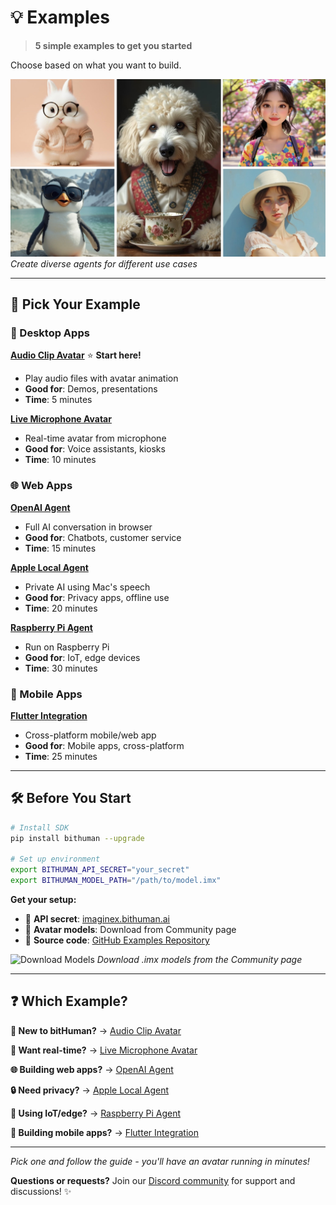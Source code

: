# 💡 Examples

> **5 simple examples to get you started**

Choose based on what you want to build.

![Example Agent Variety](../assets/images/example-agent-images.jpg)
*Create diverse agents for different use cases*

---

## 🚀 Pick Your Example

### **🎵 Desktop Apps**

**[Audio Clip Avatar](examples/avatar-with-audio-clip.md)** ⭐ **Start here!**
- Play audio files with avatar animation
- **Good for**: Demos, presentations
- **Time**: 5 minutes

**[Live Microphone Avatar](examples/avatar-with-microphone.md)**
- Real-time avatar from microphone
- **Good for**: Voice assistants, kiosks
- **Time**: 10 minutes

### **🌐 Web Apps**

**[OpenAI Agent](examples/livekit-openai-agent.md)**
- Full AI conversation in browser
- **Good for**: Chatbots, customer service
- **Time**: 15 minutes

**[Apple Local Agent](examples/livekit-apple-local.md)**
- Private AI using Mac's speech
- **Good for**: Privacy apps, offline use
- **Time**: 20 minutes

**[Raspberry Pi Agent](examples/livekit-raspberry-pi.md)**
- Run on Raspberry Pi
- **Good for**: IoT, edge devices
- **Time**: 30 minutes

### **📱 Mobile Apps**

**[Flutter Integration](examples/flutter/)**
- Cross-platform mobile/web app
- **Good for**: Mobile apps, cross-platform
- **Time**: 25 minutes

---

## 🛠️ Before You Start

```bash
# Install SDK
pip install bithuman --upgrade

# Set up environment
export BITHUMAN_API_SECRET="your_secret"
export BITHUMAN_MODEL_PATH="/path/to/model.imx"
```

**Get your setup:**
- 🔑 **API secret**: [imaginex.bithuman.ai](https://imaginex.bithuman.ai)
- 🤖 **Avatar models**: Download from Community page
- 📁 **Source code**: [GitHub Examples Repository](https://github.com/bithuman-prod/public-docs/tree/main/examples)

![Download Models](../assets/images/image-download-model.png)
*Download .imx models from the Community page*

---

## ❓ Which Example?

**👋 New to bitHuman?** → [Audio Clip Avatar](examples/avatar-with-audio-clip.md)

**🎤 Want real-time?** → [Live Microphone Avatar](examples/avatar-with-microphone.md)

**🌐 Building web apps?** → [OpenAI Agent](examples/livekit-openai-agent.md)

**🔒 Need privacy?** → [Apple Local Agent](examples/livekit-apple-local.md)

**🤖 Using IoT/edge?** → [Raspberry Pi Agent](examples/livekit-raspberry-pi.md)

**📱 Building mobile apps?** → [Flutter Integration](examples/flutter/)

---

*Pick one and follow the guide - you'll have an avatar running in minutes!*

**Questions or requests?** Join our [Discord community](https://discord.gg/ES953n7bPA) for support and discussions! ✨ 